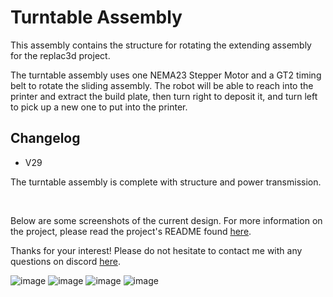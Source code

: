 # Turntable Assembly

This assembly contains the structure for rotating the extending assembly for the replac3d project.

The turntable assembly uses one NEMA23 Stepper Motor and a GT2 timing belt to rotate the sliding assembly. The robot will be able to reach into the printer and extract the build plate, then turn right to deposit it, and turn left to pick up a new one to put into the printer.

## Changelog

- V29

The turntable assembly is complete with structure and power transmission.

<br>

Below are some screenshots of the current design. For more information on the project, please read the project's README found [here](https://github.com/morotonai/replac3d/tree/main).

Thanks for your interest! Please do not hesitate to contact me with any questions on discord [here](https://discord.com/users/morotonai.3/).

![image](https://github.com/morotonai/replac3d/assets/156618723/28741a11-f4c9-4194-9534-1984e9c42519)
![image](https://github.com/morotonai/replac3d/assets/156618723/953f8ba2-1def-430d-bbe7-07775ebee5cc)
![image](https://github.com/morotonai/replac3d/assets/156618723/297e4500-96c3-4cfa-9a19-bae9c34fd742)
![image](https://github.com/morotonai/replac3d/assets/156618723/a5b1cb16-bc89-431f-8e3f-1b181666b634)
